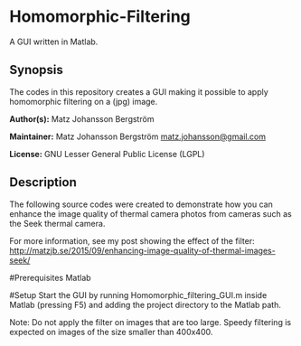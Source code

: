 
# Homomorphic-Filtering
A GUI written in Matlab.

## Synopsis

The codes in this repository creates a GUI making it possible to apply homomorphic filtering on a (jpg) image.

**Author(s):** Matz Johansson Bergström

**Maintainer:** Matz Johansson Bergström <matz.johansson@gmail.com>

**License:** GNU Lesser General Public License (LGPL)

## Description

The following source codes were created to demonstrate how you can enhance the image quality of thermal camera photos from cameras such as the Seek thermal camera.

For more information, see my post showing the effect of the filter: http://matzjb.se/2015/09/enhancing-image-quality-of-thermal-images-seek/


#Prerequisites
Matlab

#Setup
Start the GUI by running Homomorphic_filtering_GUI.m inside Matlab (pressing F5) and adding the project directory to the Matlab path.

Note: Do not apply the filter on images that are too large. Speedy filtering is expected on images of the size smaller than 400x400.

